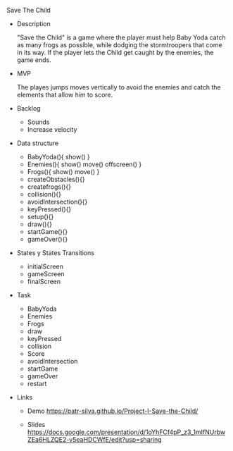 Save The Child

* Description

    "Save the Child" is a game where the player must help Baby Yoda catch as many frogs as possible, while dodging the stormtroopers that come in its way.  If the player lets the Child get caught by the enemies, the game ends.

* MVP

    The playes jumps moves vertically to avoid the enemies and catch the elements that allow him to score.

* Backlog
    * Sounds
    * Increase velocity 

* Data structure

    * BabyYoda(){
        show()
    }
    * Enemies(){
        show()
        move()
        offscreen()
    }
    * Frogs(){
        show()
        move()
    }
    * createObstacles(){}
    * createfrogs(){}
    * collision(){}
    * avoidIntersection(){}
    * keyPressed(){}
    * setup(){}
    * draw(){}
    * startGame(){}
    * gameOver(){}

* States y States Transitions

    * initialScreen
    * gameScreen
    * finalScreen

* Task

    - BabyYoda
    - Enemies
    - Frogs
    - draw
    - keyPressed
    - collision
    - Score
    - avoidIntersection
    - startGame
    - gameOver
    - restart

* Links
    * Demo
        https://patr-silva.github.io/Project-I-Save-the-Child/
        
    * Slides
        https://docs.google.com/presentation/d/1oYhFCf4pP_z3_1mIfNUrbwZEa6HLZQE2-v5eaHDCWfE/edit?usp=sharing